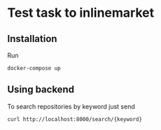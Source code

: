 # Test task to inlinemarket #

## Installation ##

Run <pre><code>docker-compose up</code></pre>

## Using backend ##

To search repositories by keyword just send
<pre><code>curl http://localhost:8000/search/{keyword}</code></pre>
